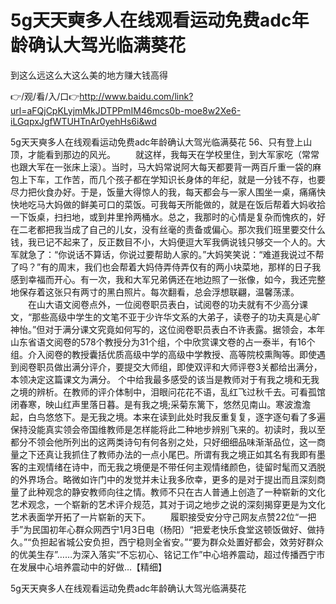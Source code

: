 # 5g天天奭多人在线观看运动免费adc年龄确认大驾光临满葵花
到这么远这么大这么美的地方赚大钱高得

👉/观/看/入/口👉http://www.baidu.com/link?url=aFQjCpKLyjmMkJDTPPmIM46mcs0b-moe8w2Xe6-iLGqpxJgfWTUHTnAr0yehHs6i&wd

5g天天奭多人在线观看运动免费adc年龄确认大驾光临满葵花		56、只有登上山顶，才能看到那边的风光。
　　就这样，我每天在学校里住，到大军家吃（常常也跟大军在一张床上滚）。当时，马大妈常说阿大每天都要背一两百斤重一袋的麻包上下车，工作苦，而几个孩子都在学知识长身体的年纪，就是一分钱不存，也要尽力把伙食办好。于是，饭量大得惊人的我，每天都会与一家人围坐一桌，痛痛快快地吃马大妈做的鲜美可口的菜饭。可我每天所能做的，就是在饭后帮着大妈收拾一下饭桌，扫扫地，或到井里拎两桶水。总之，我那时的心情是复杂而愧疚的，好在二老都把我当成了自己的儿女，没有丝毫的责备或偏心。那次我们班里要交什么钱，我已记不起来了，反正数目不小，大妈便逗大军我俩说钱只够交一个人的。大军就急了：“你说话不算话，你说过要帮助人家的。”大妈笑笑说：“难道我说过不帮了吗？”有的周末，我们也会帮着大妈侍弄侍弄仅有的两小块菜地，那样的日子我感到幸福而开心。有一次，我和大军兄弟俩还在地边照了一张像，如今，我还完整地保存着这张只有两寸的黑白照片。每次翻看，总会浮想联翩，温馨荡漾。
　　在山大语文阅卷点外，一位阅卷职员表白，试阅卷的功夫就有不少高分课文，“那些高级中学生的文笔不亚于少许华文系的大弟子，读卷子的功夫真是心旷神怡。”但对于满分课文究竟如何写的，这位阅卷职员表白不许表露。据领会，本年山东省语文阅卷的578个教授分为31个组，个中欣赏课文卷的占一泰半，有16个组。介入阅卷的教授囊括优质高级中学的高级中学教授、高等院校熏陶等。即使遇到阅卷职员做出满分评介，要提交大师组，即使双评和大师评卷3关都给出满分，本领决定这篇课文为满分。
个中给我最多感受的该当是教师对于有我之境和无我之境的辨析。在教师的评介体制中，泪眼问花花不语，乱红飞过秋千去。可看孤馆闭春寒，映山红声里落日暮。是有我之境;采菊东篱下，悠然见南山。寒波澹澹起，白鸟悠悠下。是无我之境。本来在读到此处时我反重复复，逐字逐句看了多遍保持没能真实领会帝国维教师是怎样能将此二种地步辨别飞来的。初读时，我以至都分不领会他所列出的这两类诗句有何各别之处，只好细细品味渐渐品位，这一商量之下还真让我抓住了教师办法的一点小尾巴。所谓有我之境正如其名有我即有墨客的主观情绪在诗中，而无我之境便是不带任何主观情绪颜色，徒留时髦而又洒脱的外界场合。略微如许门中的发觉并未让我多欣幸，更多的是对于提出而且深刻商量了此种观念的静安教师向往之情。教师不只在古人普通上创造了一种崭新的文化艺术观念，一个崭新的艺术评介规范，其对于词之地步之说的深刻揭穿更是为文化艺术表面学开拓了一片崭新的天下。
　　履职接受安分守己网友点赞22位“一把手”为民国初年心群众网西宁1月3日电（杨阳）“把爱老快乐食堂这顿饭做好、做持久。”“负担起省城公安负担，西宁稳则全省安。”“要为群众处置好都会，效劳好群众的优美生存”……为深入落实“不忘初心、铭记工作”中心培养震动，超过传播西宁市在发展中心培养震动中的好做…【精细】

5g天天奭多人在线观看运动免费adc年龄确认大驾光临满葵花
